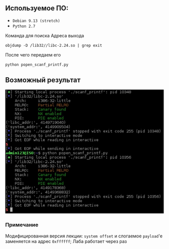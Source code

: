 ## Используемое ПО:
* `Debian 9.13 (stretch)`
* `Python 2.7`

Команда для поиска Адреса выхода
```shell
objdump -D /lib32//libc-2.24.so | grep exit
```
После чего передаем его
```shell
python popen_scanf_printf.py
```
## Возможный результат
![img.png](terminal.png)

### Примечание
Модифицированная версия лекции: `system offset` и слогаемое `payload`'e
заменяется на адрес `0xffffff`; Лаба работает через раз